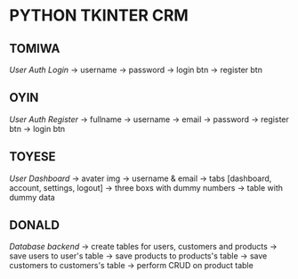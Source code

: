 # PYTHON TKINTER CRM

##	TOMIWA
*User Auth Login*
	-> username
	-> password
	-> login btn
	-> register btn

##	OYIN
*User Auth Register*
	-> fullname
	-> username
	-> email
	-> password
	-> register btn
	-> login btn

##	TOYESE
*User Dashboard*
	-> avater img
	-> username & email
	-> tabs [dashboard, account, settings, logout]
	-> three boxs with dummy numbers
	-> table with dummy data

## DONALD
*Database backend*
	-> create tables for users, customers and products
	-> save users to user's table
	-> save products to products's table
	-> save customers to customers's table
	-> perform CRUD on product table

	